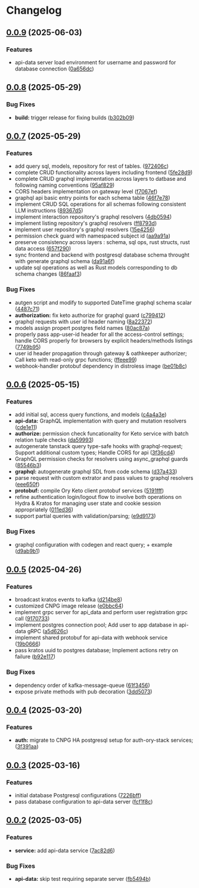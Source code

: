 # Changelog

## [0.0.9](https://github.com/szn-app/donation-app/compare/api-data@v0.0.8...api-data@v0.0.9) (2025-06-03)


### Features

* api-data server load environment for username and password for database connection ([0a656dc](https://github.com/szn-app/donation-app/commit/0a656dc0e056de0b0d4d8f3c6ba611414bde571c))

## [0.0.8](https://github.com/szn-app/donation-app/compare/api-data@v0.0.7...api-data@v0.0.8) (2025-05-29)


### Bug Fixes

* **build:** trigger release for fixing builds ([b302b09](https://github.com/szn-app/donation-app/commit/b302b096f68c9de86d0f869cebb3f57f4edf8ed8))

## [0.0.7](https://github.com/szn-app/donation-app/compare/api-data@v0.0.6...api-data@v0.0.7) (2025-05-29)


### Features

* add query sql, models, repository for rest of tables. ([972406c](https://github.com/szn-app/donation-app/commit/972406c88ee4f338971987d977df1bedb6d84737))
* complete CRUD functionality across layers including frontend ([5fe28d9](https://github.com/szn-app/donation-app/commit/5fe28d9729752f83be1295c97b1da081983affd8))
* complete CRUD graphql implementation across layers to datbase and following naming conventions ([95af829](https://github.com/szn-app/donation-app/commit/95af829e9d7966b5d544e603792aa4b2e083cdc8))
* CORS headers implementation on gateway level ([f7067ef](https://github.com/szn-app/donation-app/commit/f7067efe4822ed8b4e2be7b41bbf15df6c480f50))
* graphql api basic entry points for each schema table ([46f7e78](https://github.com/szn-app/donation-app/commit/46f7e78762058520bcd07fbf98529c72f5217797))
* implement CRUD SQL operations for all schemas following consistent LLM instructions ([89367d5](https://github.com/szn-app/donation-app/commit/89367d54e9a3f6427627dda2c732cd4a8e123668))
* implement interaction repository's graphql resolvers ([4db0594](https://github.com/szn-app/donation-app/commit/4db0594fe0d6fc0c9b4817897a23e67a963e85bf))
* implement listing repository's graphql resolvers ([ff8793d](https://github.com/szn-app/donation-app/commit/ff8793dc8b82f6b3a50868c767d0f5165aa0c63a))
* implement user repository's graphql resolvers ([15e4256](https://github.com/szn-app/donation-app/commit/15e4256edcf4d4ddf24e7833301d876dcf848252))
* permission check guard with namespaced subject id ([aa9a91a](https://github.com/szn-app/donation-app/commit/aa9a91aad462833d0d2780d484682433be2eca32))
* preserve consistency across layers : schema, sql ops, rust structs, rust data access ([657f290](https://github.com/szn-app/donation-app/commit/657f290a7861835ec2589c92ca579ee746223666))
* sync frontend and backend with postgresql database schema throught with generate graphql schema ([da91a6f](https://github.com/szn-app/donation-app/commit/da91a6f480c8d9febdb56a538f649d501c57beb7))
* update sql operations as well as Rust models corresponding to db schema changes ([86faaf3](https://github.com/szn-app/donation-app/commit/86faaf3553ccf54a907d7e7476162fc7516200ae))


### Bug Fixes

* autgen script and modify to supported DateTime graphql schema scalar ([4487c71](https://github.com/szn-app/donation-app/commit/4487c71228353f7d6043fa4cb5826b9e56b09c52))
* **authorization:** fix keto authorize for graphql guard ([c799412](https://github.com/szn-app/donation-app/commit/c799412038f0b5f85a34ccad0d815b01b4a97440))
* graphql requests with user id header naming ([8a22372](https://github.com/szn-app/donation-app/commit/8a22372acc77de3329ca8b6b95bf23bc0165ca9e))
* models assign propert postgres field names ([80ac87a](https://github.com/szn-app/donation-app/commit/80ac87aff2780535dd239143e6055e401b5664c6))
* properly pass app-user-id header for all the access-control settings; handle CORS properly for browsers by explicit headers/methods listings ([7749b95](https://github.com/szn-app/donation-app/commit/7749b959253d6f6614765d0872b95651811392e3))
* user id header propagation through gateway & oathkeeper authorizer;  Call keto with read-only grpc functions; ([ffeee99](https://github.com/szn-app/donation-app/commit/ffeee99d3ecc23d2b31623e2ee481e3806294c2f))
* webhook-handler protobuf dependency in distroless image ([be01b8c](https://github.com/szn-app/donation-app/commit/be01b8cb4f496c0f4da62320aec6c1904e47c28b))

## [0.0.6](https://github.com/szn-app/donation-app/compare/api-data@v0.0.5...api-data@v0.0.6) (2025-05-15)


### Features

* add initial sql, access query functions, and models ([c4a4a3e](https://github.com/szn-app/donation-app/commit/c4a4a3e320f156dfac55a973c7d4a47adf55c10d))
* **api-data:** GraphQL implementation with query and mutation resolvers ([cde1e11](https://github.com/szn-app/donation-app/commit/cde1e11ba7db5370627bf5bf52b1192e397d3d04))
* **authorize:** permission check funcationality for Keto service with batch relation tuple checks ([da59993](https://github.com/szn-app/donation-app/commit/da599937051698884c8b03e5715aded44bb91482))
* autogenerate tanstack query type-safe hooks with graphql-request; Support additional custom types; Handle CORS for api ([3f36cd4](https://github.com/szn-app/donation-app/commit/3f36cd481b05dffa9057ad2eb03166079c0330f4))
* GraphQL permission checks for resolvers using async_graphql guards ([85546b3](https://github.com/szn-app/donation-app/commit/85546b32f7a648d1bf140acd633cfb590deea5e3))
* **graphql:** autogenerate graphql SDL from code schema ([d37a433](https://github.com/szn-app/donation-app/commit/d37a433c27cf8c1623ee091ca89a26438f95b653))
* parse request with custom extrator and pass values to graphql resolvers ([eee650f](https://github.com/szn-app/donation-app/commit/eee650f9e80bd808193f5052a06e7bdc5f87d9a1))
* **protobuf:** compile Ory Keto client protobuf services ([5191fff](https://github.com/szn-app/donation-app/commit/5191fff605bbd21ea7aa78a43dd254a602276171))
* refine authentication login/logout flow to involve both operations on Hydra & Kratos for managing user state and cookie session appropriately ([011ed36](https://github.com/szn-app/donation-app/commit/011ed369bfe494c2d33ced1f7dd4c24b51dfdf0d))
* support partial queries with validation/parsing; ([e9d9173](https://github.com/szn-app/donation-app/commit/e9d9173f29c8f773a904795e167850285a614bdb))


### Bug Fixes

* graphql configuration with codegen and react query; + example ([d9ab9b1](https://github.com/szn-app/donation-app/commit/d9ab9b15f25dfdab3a9069cbef3928866c856db9))

## [0.0.5](https://github.com/szn-app/donation-app/compare/api-data@v0.0.4...api-data@v0.0.5) (2025-04-26)


### Features

* broadcast kratos events to kafka ([d214be8](https://github.com/szn-app/donation-app/commit/d214be8c231516fe6d7548a57b59122527c2f5fc))
* customized CNPG image release ([e0bbc64](https://github.com/szn-app/donation-app/commit/e0bbc64ea06aabc2987f324140dfec3cc687ca11))
* implement grpc server for api_data and perform user registration grpc call ([9170733](https://github.com/szn-app/donation-app/commit/9170733c5064a109ab88af729cc18fb0393340c8))
* implement postgres connection pool; Add user to app database in api-data gRPC ([a5d626c](https://github.com/szn-app/donation-app/commit/a5d626c402ca265f56cc311dc20813580aa0ab46))
* implement shared protobuf for api-data with webhook service ([19b0666](https://github.com/szn-app/donation-app/commit/19b066671cb0b3f39359ffb54348ba4ff44ce6c3))
* pass kratos uuid to postgres database; Implement actions retry on failure ([b92e117](https://github.com/szn-app/donation-app/commit/b92e117e9a210f818f1f762df6d68595e4d9dcdd))


### Bug Fixes

* dependency order of kafka-message-queue ([61f3456](https://github.com/szn-app/donation-app/commit/61f34561abb2c27a9ea0d64db0486ca84d68011f))
* expose private methods with pub decoration ([3dd5073](https://github.com/szn-app/donation-app/commit/3dd5073f14fced0c98e5e5f62bf553335812c981))

## [0.0.4](https://github.com/szn-app/donation-app/compare/api-data@v0.0.3...api-data@v0.0.4) (2025-03-20)


### Features

* **auth:** migrate to CNPG HA postgresql setup for auth-ory-stack services; ([3f391aa](https://github.com/szn-app/donation-app/commit/3f391aad82507433bd1fc57729663a3ddc9a93e4))

## [0.0.3](https://github.com/szn-app/donation-app/compare/api-data@v0.0.2...api-data@v0.0.3) (2025-03-16)


### Features

* initial database Postgresql configurations ([7226bff](https://github.com/szn-app/donation-app/commit/7226bffe11af7aaf864e4a37fcf212b9c027487c))
* pass database configuration to api-data server ([fcf1f8c](https://github.com/szn-app/donation-app/commit/fcf1f8cc7012348d80ae93c7901e404eb0773721))

## [0.0.2](https://github.com/szn-app/donation-app/compare/api-data-v0.0.1...api-data@v0.0.2) (2025-03-05)


### Features

* **service:** add api-data service ([7ac82d6](https://github.com/szn-app/donation-app/commit/7ac82d6fd94ead4fd7231ae0142b5f7c6c57f3f4))


### Bug Fixes

* **api-data:** skip test requiring separate server ([fb5494b](https://github.com/szn-app/donation-app/commit/fb5494bb5ad6c663b07d459255bfec39f0d9ec06))
